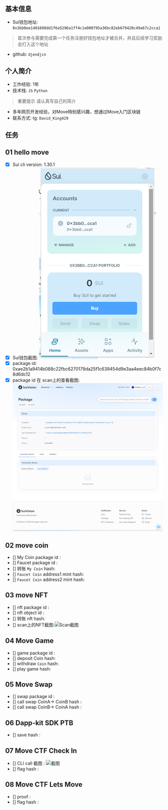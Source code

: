 ## 基本信息
- Sui钱包地址: `0x3bb0ee1401698dd1f6a5296a1ff4c1e000795a36bc82eb679420c49a67c2cca1`
> 首次参与需要完成第一个任务注册好钱包地址才被合并，并且后续学习奖励会打入这个地址
- github: `djendjcn`

## 个人简介
- 工作经验: 1年
- 技术栈: `JS` `Python`
> 重要提示 请认真写自己的简介
- 多年网页开发经验，对Move特别感兴趣，想通过Move入门区块链
- 联系方式: tg: `David_King429` 

## 任务

##   01 hello move  
- [x] Sui cli version: 1.30.1
- [x] Sui钱包截图: ![Sui钱包截图](./img/qianbao.png)
- [x] package id:  0xae2b1a9414b088c22fbc6270179da25f1c639454d9e3aa4eec84b0f7c8d6dc12 
- [x] package id 在 scan上的查看截图:![Scan截图](./img/paca.png)

##   02 move coin
- [] My Coin package id : 
- [] Faucet package id : 
- [] 转账 `My Coin` hash:
- [] `Faucet Coin` address1 mint hash:
- [] `Faucet Coin` address2 mint hash:

##   03 move NFT
- [] nft package id :
- [] nft object id : 
- [] 转账 nft  hash:
- [] scan上的NFT截图:![Scan截图](./images/你的图片地址)

##   04 Move Game
- [] game package id :
- [] deposit Coin hash:
- [] withdraw `Coin` hash:
- [] play game hash:

##   05 Move Swap
- [] swap package id :
- [] call swap CoinA-> CoinB  hash :
- [] call swap CoinB-> CoinA  hash :

##   06 Dapp-kit SDK PTB
- [] save hash :

##   07 Move CTF Check In
- [] CLI call 截图 : ![截图](./images/你的图片地址)
- [] flag hash :

##   08 Move CTF Lets Move
- [] proof : 
- [] flag hash :